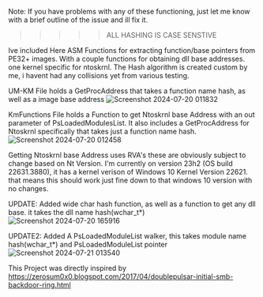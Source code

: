 Note: If you have problems with any of these functioning, just let me know with a brief outline of the issue and ill fix it.

>>>>>ALL HASHING IS CASE SENSTIVE

Ive included Here ASM Functions for extracting function/base pointers from PE32+ images. With a couple 
functions for obtaining dll base addresses. one kernel specific for ntoskrnl.
The Hash algorithm is created custom by me, i havent had any collisions yet from various testing.

UM-KM File holds a GetProcAddress that takes a function name hash, as well as a image base address
![Screenshot 2024-07-20 011832](https://github.com/user-attachments/assets/13fce2c1-3a6d-446b-a894-d1d1b6f75c00)

KmFunctions File holds a Function to get Ntoskrnl base Address with an out parameter of PsLoadedModulesList.
It also includes a GetProcAddress for Ntoskrnl specifically that takes just a function name hash.
![Screenshot 2024-07-20 012458](https://github.com/user-attachments/assets/a183ce09-57ab-485e-895c-3dffb471a9d3)

Getting Ntoskrnl base Address uses RVA's these are obviously subject to change based on Nt Version.
I'm currently on version 23h2 (OS build 22631.3880), it has a kernel verison of Windows 10 Kernel Version 22621.
that means this should work just fine down to that windows 10 version with no changes.

UPDATE: Added wide char hash function, as well as a function to get any dll base. it takes the dll name hash(wchar_t*)
![Screenshot 2024-07-20 165916](https://github.com/user-attachments/assets/0704b291-92e6-4303-a8a5-96c5e65236c0)

UPDATE2: Added A PsLoadedModuleList walker, this takes module name hash(wchar_t*) and PsLoadedModuleList pointer
![Screenshot 2024-07-21 013540](https://github.com/user-attachments/assets/42aef968-1b69-4bbf-9923-508a445c6d28)


This Project was directly inspired by 
https://zerosum0x0.blogspot.com/2017/04/doublepulsar-initial-smb-backdoor-ring.html

